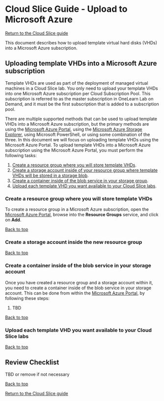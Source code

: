 # Cloud Slice Guide - Upload to Microsoft Azure

[Return to the Cloud Slice guide][back]

This document describes how to upload template virtual hard disks (VHDs) into a Microsoft Azure subscription.

## Uploading template VHDs into a Microsoft Azure subscription

Template VHDs are used as part of the deployment of managed virtual machines in a Cloud Slice lab. You only need to upload your template VHDs into one Microsoft Azure subscription per Cloud Subscription Pool. This subscription is referred to as the master subscription in OneLearn Lab on Demand, and it must be the first subscription that is added to a subscription pool.

There are multiple supported methods that can be used to upload template VHDs into a Microsoft Azure subscription, but the primary methods are using the  <a href="https://portal.azure.com/" target="_blank">Microsoft Azure Portal</a>, using the [Microsoft Azure Storage Explorer](https://go.microsoft.com/fwlink/?LinkId=708343), using Microsoft PowerShell, or using some combination of the three. In this document we will focus on uploading template VHDs using the Microsoft Azure Portal. To upload template VHDs into a Microsoft Azure subscription using the Microsoft Azure Portal, you must perform the following tasks:

1. [Create a resource group where you will store template VHDs][create-resource-group].
2. [Create a storage account inside of your resource group where template VHDs will be stored in a storage blob][create-storage-account].
3. [Create a container inside of the blob service in your storage group][create-container].
4. [Upload each template VHD you want available to your Cloud Slice labs][upload-vhds].

[create-resource-group]: #create-a-resource-group-where-you-will-store-template-vhds "Create a new resource group in Microsoft Azure"
[create-storage-account]: #create-a-storage-account-inside-the-new-resource-group "Create new storage account inside of your new resource group"
[create-container]: #create-a-container-inside-of-the-blob-service-in-your-storage-account "Create a new container in the blog service in your new storage account"
[upload-vhds]: #upload-each-template-vhd-you-want-available-to-your-cloud-slice-labs "Upload one or more template VHDs into the Microsoft Azure subscription blob service container you created"

### Create a resource group where you will store template VHDs

To create a resource group in a Microsoft Azure subscription, open the <a href="https://portal.azure.com/" target="_blank">Microsoft Azure Portal</a>, browse into the **Resource Groups** service, and click on **Add**. 

[Back to top][back-to-top]

### Create a storage account inside the new resource group



[Back to top][back-to-top]

### Create a container inside of the blob service in your storage account

Once you have created a resource group and a storage account within it, you need to create a container inside of the blob service in your storage account. This can be done from within the <a href="https://portal.azure.com/" target="_blank">Microsoft Azure Portal</a>, by following these steps:

1. TBD

[Back to top][back-to-top]

### Upload each template VHD you want available to your Cloud Slice labs



[Back to top][back-to-top]

## Review Checklist

TBD or remove if not necessary

[Back to top][back-to-top]

[Return to the Cloud Slice guide][back]

[back-to-top]: #cloud-slice-guide---upload-to-microsoft-azure "Return to the top of the document"
[back]: ../cloud-slice.md#upload-template-vhds-into-your-cloud-platform "Return to the Cloud Slice guide"

